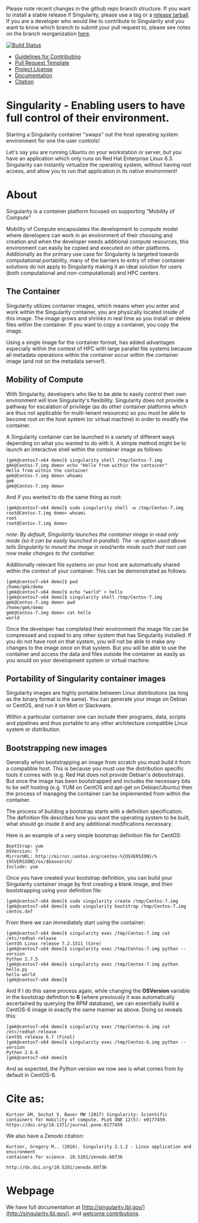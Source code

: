 Please note recent changes in the github repo branch structure.  If you want to
install a stable release if Singularity, please use a tag or a [release 
tarball](https://github.com/singularityware/singularity/releases).  If you are
a developer who would like to contribute to Singularity and you want to know
which branch to submit your pull request to, please see notes on the branch
reorganization [here](https://www.sylabs.io/2018/03/managing-singularity-branches/).

[![Build Status](https://travis-ci.org/singularityware/singularity.svg?branch=master)](https://travis-ci.org/singularityware/singularity)

- [Guidelines for Contributing](CONTRIBUTING.md)
- [Pull Request Template](.github/PULL_REQUEST_TEMPLATE.md)
- [Project License](LICENSE.md)
- [Documentation](http://singularity.lbl.gov/)
- [Citation](http://journals.plos.org/plosone/article?id=10.1371/journal.pone.0177459)

# Singularity - Enabling users to have full control of their environment.

Starting a Singularity container "swaps" out the host operating system
environment for one the user controls!

Let's say you are running Ubuntu on your workstation or server, but you
have an application which only runs on Red Hat Enterprise Linux 6.3.
Singularity can instantly virtualize the operating system, without
having root access, and allow you to run that application in its native
environment!

# About

Singularity is a container platform focused on supporting "Mobility of
Compute" 

Mobility of Compute encapsulates the development to compute model where
developers can work in an environment of their choosing and creation and
when the developer needs additional compute resources, this environment
can easily be copied and executed on other platforms. Additionally as
the primary use case for Singularity is targeted towards computational
portability, many of the barriers to entry of other container solutions
do not apply to Singularity making it an ideal solution for users (both
computational and non-computational) and HPC centers.

## The Container
Singularity utilizes container images, which means when you enter and
work within the Singularity container, you are physically located inside
of this image. The image grows and shrinks in real time as you install
or delete files within the container. If you want to copy a container,
you copy the image.

Using a single image for the container format, has added advantages
especially within the context of HPC with large parallel file systems
because all metadata operations within the container occur within the
container image (and not on the metadata server!).

## Mobility of Compute
With Singularity, developers who like to be able to easily control their
own environment will love Singularity's flexibility. Singularity does not
provide a pathway for escalation of privilege (as do other container
platforms which are thus not applicable for multi-tenant resources) so
you must be able to become root on the host system (or virtual machine)
in order to modify the container.

A Singularity container can be launched in a variety of different ways
depending on what you wanted to do with it. A simple method might be to
launch an interactive shell within the container image as follows:

    [gmk@centos7-x64 demo]$ singularity shell /tmp/Centos-7.img 
    gmk@Centos-7.img demo> echo "Hello from within the container"
    Hello from within the container
    gmk@Centos-7.img demo> whoami
    gmk
    gmk@Centos-7.img demo> 

And if you wanted to do the same thing as root:

    [gmk@centos7-x64 demo]$ sudo singularity shell -w /tmp/Centos-7.img 
    root@Centos-7.img demo> whoami
    root
    root@Centos-7.img demo> 

*note: By default, Singularity launches the container image in read
only mode (so it can be easily launched in parallel). The -w option
used above tells Singularity to mount the image in read/write mode such
that root can now make changes to the container.*

Additionally relevant file systems on your host are automatically shared
within the context of your container. This can be demonstrated as
follows:

    [gmk@centos7-x64 demo]$ pwd
    /home/gmk/demo
    [gmk@centos7-x64 demo]$ echo "world" > hello
    [gmk@centos7-x64 demo]$ singularity shell /tmp/Centos-7.img 
    gmk@Centos-7.img demo> pwd
    /home/gmk/demo
    gmk@Centos-7.img demo> cat hello
    world

Once the developer has completed their environment the image file can be
compressed and copied to any other system that has Singularity installed.
If you do not have root on that system, you will not be able to make any
changes to the image once on that system. But you will be able to use
the container and access the data and files outside the container as
easily as you would on your development system or virtual machine.

## Portability of Singularity container images
Singularity images are highly portable between Linux distributions (as
long as the binary format is the same). You can generate your image on
Debian or CentOS, and run it on Mint or Slackware.

Within a particular container one can include their programs, data,
scripts and pipelines and thus portable to any other architecture
compatible Linux system or distribution.

## Bootstrapping new images
Generally when bootstrapping an image from scratch you must build it from
a compatible host. This is because you must use the distribution specific
tools it comes with (e.g. Red Hat does not provide Debian's debootstrap).
But once the image has been bootstrapped and includes the necessary bits
to be self hosting (e.g. YUM on CentOS and apt-get on Debian/Ubuntu) then
the process of managing the container can be implemented from within the
container.

The process of building a bootstrap starts with a definition
specification. The definition file describes how you want the operating
system to be built, what should go inside it and any additional
modifications necessary.

Here is an example of a very simple bootstrap definition file for CentOS:

    BootStrap: yum
    OSVersion: 7
    MirrorURL: http://mirror.centos.org/centos-%{OSVERSION}/%{OSVERSION}/os/$basearch/
    Include: yum

Once you have created your bootstrap definition, you can build your
Singularity container image by first creating a blank image, and then
bootstrapping using your definition file:

    [gmk@centos7-x64 demo]$ sudo singularity create /tmp/Centos-7.img
    [gmk@centos7-x64 demo]$ sudo singularity bootstrap /tmp/Centos-7.img centos.def

From there we can immediately start using the container:

    [gmk@centos7-x64 demo]$ singularity exec /tmp/Centos-7.img cat /etc/redhat-release 
    CentOS Linux release 7.2.1511 (Core) 
    [gmk@centos7-x64 demo]$ singularity exec /tmp/Centos-7.img python --version
    Python 2.7.5
    [gmk@centos7-x64 demo]$ singularity exec /tmp/Centos-7.img python hello.py 
    hello world
    [gmk@centos7-x64 demo]$ 

And if I do this same process again, while changing the **OSVersion**
variable in the bootstrap definition to **6** (where previously it was
automatically ascertained by querying the RPM database), we can
essentially build a CentOS-6 image in exactly the same manner as
above. Doing so reveals this:

    [gmk@centos7-x64 demo]$ singularity exec /tmp/Centos-6.img cat /etc/redhat-release 
    CentOS release 6.7 (Final)
    [gmk@centos7-x64 demo]$ singularity exec /tmp/Centos-6.img python --version
    Python 2.6.6
    [gmk@centos7-x64 demo]$ 

And as expected, the Python version we now see is what comes from by 
default in CentOS-6.


# Cite as:

```
Kurtzer GM, Sochat V, Bauer MW (2017) Singularity: Scientific containers for mobility of compute. PLoS ONE 12(5): e0177459. https://doi.org/10.1371/journal.pone.0177459
```

We also have a Zenodo citation:

```
Kurtzer, Gregory M.. (2016). Singularity 2.1.2 - Linux application and environment
containers for science. 10.5281/zenodo.60736

http://dx.doi.org/10.5281/zenodo.60736
```

# Webpage
We have full documentation at [http://singularity.lbl.gov/](http://singularity.lbl.gov/), and [welcome contributions](http://www.github.com/singularityware/singularityware.github.io).
